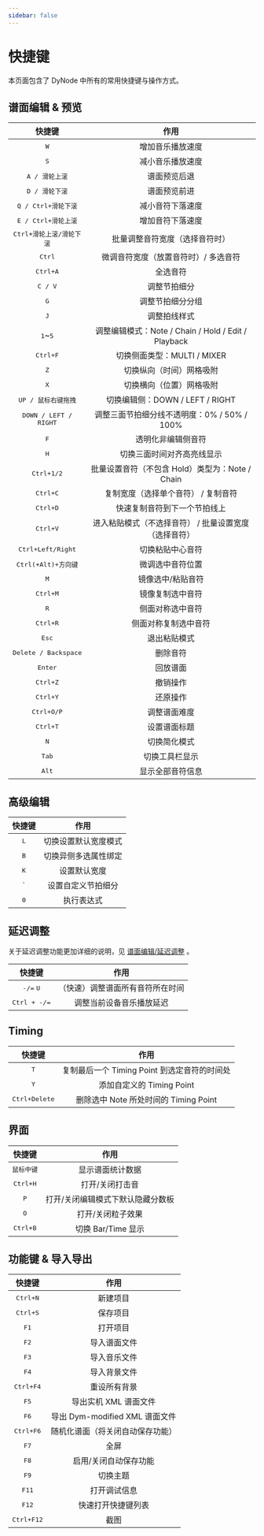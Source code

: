 ```yaml
---
sidebar: false
---
```


# 快捷键

本页面包含了 DyNode 中所有的常用快捷键与操作方式。

## 谱面编辑 & 预览

|              快捷键               |                         作用                          |
| :-------------------------------: | :---------------------------------------------------: |
|           <kbd>W</kbd>            |                   增加音乐播放速度                    |
|           <kbd>S</kbd>            |                   减小音乐播放速度                    |
|      <kbd>A / 滑轮上滚</kbd>      |                     谱面预览后退                      |
|      <kbd>D / 滑轮下滚</kbd>      |                     谱面预览前进                      |
|   <kbd>Q / Ctrl+滑轮下滚</kbd>    |                   减小音符下落速度                    |
|   <kbd>E / Ctrl+滑轮上滚</kbd>    |                   增加音符下落速度                    |
| <kbd>Ctrl+滑轮上滚/滑轮下滚</kbd> |            批量调整音符宽度（选择音符时）             |
|          <kbd>Ctrl</kbd>          |         微调音符宽度（放置音符时）/ 多选音符          |
|         <kbd>Ctrl+A</kbd>         |                       全选音符                        |
|         <kbd>C / V</kbd>          |                     调整节拍细分                      |
|           <kbd>G</kbd>            |                   调整节拍细分分组                    |
|           <kbd>J</kbd>            |                     调整拍线样式                      |
|     <kbd>1</kbd>~<kbd>5</kbd>     |  调整编辑模式：Note / Chain / Hold / Edit / Playback  |
|         <kbd>Ctrl+F</kbd>         |              切换侧面类型：MULTI / MIXER              |
|           <kbd>Z</kbd>            |               切换纵向（时间）网格吸附                |
|           <kbd>X</kbd>            |               切换横向（位置）网格吸附                |
|   <kbd>UP / 鼠标右键拖拽</kbd>    |            切换编辑侧：DOWN / LEFT / RIGHT            |
|  <kbd>DOWN / LEFT / RIGHT</kbd>   |      调整三面节拍细分线不透明度：0% / 50% / 100%      |
|           <kbd>F</kbd>            |                  透明化非编辑侧音符                   |
|           <kbd>H</kbd>            |              切换三面时间对齐高亮线显示               |
|        <kbd>Ctrl+1/2</kbd>        |    批量设置音符（不包含 Hold）类型为：Note / Chain    |
|         <kbd>Ctrl+C</kbd>         |          复制宽度（选择单个音符） / 复制音符          |
|         <kbd>Ctrl+D</kbd>         |             快速复制音符到下一个节拍线上              |
|         <kbd>Ctrl+V</kbd>         | 进入粘贴模式（不选择音符） / 批量设置宽度（选择音符） |
|    <kbd>Ctrl+Left/Right</kbd>     |                   切换粘贴中心音符                    |
|   <kbd>Ctrl(+Alt)+方向键</kbd>    |                   微调选中音符位置                    |
|           <kbd>M</kbd>            |                   镜像选中/粘贴音符                   |
|         <kbd>Ctrl+M</kbd>         |                   镜像复制选中音符                    |
|           <kbd>R</kbd>            |                   侧面对称选中音符                    |
|         <kbd>Ctrl+R</kbd>         |                 侧面对称复制选中音符                  |
|          <kbd>Esc</kbd>           |                     退出粘贴模式                      |
|   <kbd>Delete / Backspace</kbd>   |                       删除音符                        |
|         <kbd>Enter</kbd>          |                       回放谱面                        |
|         <kbd>Ctrl+Z</kbd>         |                       撤销操作                        |
|         <kbd>Ctrl+Y</kbd>         |                       还原操作                        |
|        <kbd>Ctrl+O/P</kbd>        |                     调整谱面难度                      |
|         <kbd>Ctrl+T</kbd>         |                     设置谱面标题                      |
|           <kbd>N</kbd>            |                     切换简化模式                      |
|          <kbd>Tab</kbd>           |                    切换工具栏显示                     |
|          <kbd>Alt</kbd>           |                   显示全部音符信息                    |


## 高级编辑

|    快捷键    |         作用         |
| :----------: | :------------------: |
| <kbd>L</kbd> | 切换设置默认宽度模式 |
| <kbd>B</kbd> | 切换异侧多选属性绑定 |
| <kbd>K</kbd> |     设置默认宽度     |
| <kbd>`</kbd> |  设置自定义节拍细分  |
| <kbd>0</kbd> |      执行表达式      |

## 延迟调整

关于延迟调整功能更加详细的说明，见 [谱面编辑/延迟调整](guide/edit.md#延迟调整) 。

|           快捷键            |               作用               |
| :-------------------------: | :------------------------------: |
| <kbd>-/=</kbd> <kbd>U</kbd> | （快速）调整谱面所有音符所在时间 |
|    <kbd>Ctrl + -/=</kbd>    |     调整当前设备音乐播放延迟     |

## Timing

|         快捷键         |                     作用                     |
| :--------------------: | :------------------------------------------: |
|      <kbd>T</kbd>      | 复制最后一个 Timing Point 到选定音符的时间处 |
|      <kbd>Y</kbd>      |          添加自定义的 Timing Point           |
| <kbd>Ctrl+Delete</kbd> |    删除选中 Note 所处时间的 Timing Point     |

## 界面

|       快捷键        |               作用                |
| :-----------------: | :-------------------------------: |
| <kbd>鼠标中键</kbd> |         显示谱面统计数据          |
|  <kbd>Ctrl+H</kbd>  |          打开/关闭打击音          |
|    <kbd>P</kbd>     | 打开/关闭编辑模式下默认隐藏分数板 |
|    <kbd>O</kbd>     |         打开/关闭粒子效果         |
|  <kbd>Ctrl+B</kbd>  |        切换 Bar/Time 显示         |

## 功能键 & 导入导出

|       快捷键        |               作用               |
| :-----------------: | :------------------------------: |
|  <kbd>Ctrl+N</kbd>  |             新建项目             |
|  <kbd>Ctrl+S</kbd>  |             保存项目             |
|    <kbd>F1</kbd>    |             打开项目             |
|    <kbd>F2</kbd>    |           导入谱面文件           |
|    <kbd>F3</kbd>    |           导入音乐文件           |
|    <kbd>F4</kbd>    |           导入背景文件           |
| <kbd>Ctrl+F4</kbd>  |           重设所有背景           |
|    <kbd>F5</kbd>    |      导出实机 XML 谱面文件       |
|    <kbd>F6</kbd>    |  导出 Dym-modified XML 谱面文件  |
| <kbd>Ctrl+F6</kbd>  | 随机化谱面（将关闭自动保存功能） |
|    <kbd>F7</kbd>    |               全屏               |
|    <kbd>F8</kbd>    |      启用/关闭自动保存功能       |
|    <kbd>F9</kbd>    |             切换主题             |
|   <kbd>F11</kbd>    |           打开调试信息           |
|   <kbd>F12</kbd>    |        快速打开快捷键列表        |
| <kbd>Ctrl+F12</kbd> |               截图               |
